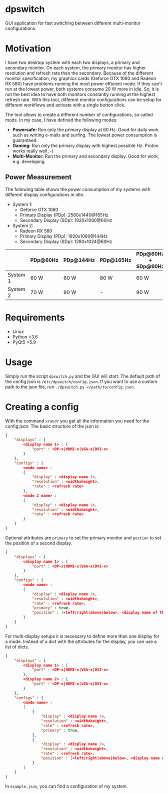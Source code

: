 # dpswitch
GUI application for fast switching between different multi-monitor configurations.

# Motivation

I have two desktop system with each two displays, a primary and secondary monitor. On each system, the primary monitor has higher resolution and refresh rate than the secondary. Because of the different monitor specification, my graphics cards (Geforce GTX 1060 and Radeon RX 580) have problems running the most power efficient mode. If they can't run at the lowest power, both systems consume 20 W more in idle. So, it is not the best idea to have both monitors constantly running at the highest refresh rate. With this tool, different monitor configurations can be setup for different workflows and activate with a single button click.

The tool allows to create a different number of configurations, so called mods. In my case, I have defined the following modes:

* **Powersafe:** Run only the primary display at 60 Hz. Good for daily work such as writing e-mails and surfing. The lowest power consumption is guaranteed.
* **Gaming:** Run only the primary display with highest possible Hz. Proton works really well ;-)
* **Multi-Monitor:** Run the primary and secondary display. Good for work, e.g. developing.

## Power Measurement

The following table shows the power consumption of my systems with different display configurations in idle.

* System 1:
  * Geforce GTX 1060
  * Primary Display (PDp): 2560x1440@165Hz
  * Secondary Display (SDp): 1920x1080@60Hz
* System 2:
  * Radeon RX 580
  * Primary Display (PDp): 1920x1080@144Hz
  * Secondary Display (SDp): 1280x1024@60Hz

|          | PDp@60Hz | PDp@144Hz | PDp@165Hz | PDp@60Hz + SDp@60Hz | PDp@144Hz + SDp@60Hz |
| -------- | -------- | --------- | --------- | ------------------- |  ------------------- |
| System 1 | 60 W     | 60 W      | 80 W      | 60 W                | 80 W                 |
| System 2 | 70 W     | 90 W      | -         | 90 W                | 90 W                 |

# Requirements

* Linux
* Python >3.6
* PyQt5 >5.9

# Usage

Simply run the script `dpswitch.py` and the GUI will start. The default path of the config json is `/etc/dpswitch/config.json`. If you want to use a custom path to the json file, run `./dpswitch.py </path/to/config.json`.

# Creating a config

With the command `xrandr` you get all the information you need for the config.json. The basic structure of the json is:

```json
{
	"displays" : {
		<display name 1> : {
			"port" : <DP-x|HDMI-x|VGA-x|DVI-x>
		}
	},
	"configs" : {
		<mode name> :
		{
			"display" : <display name 1>,
			"resolution" : <widthxheight>,
			"rate" : <refresh rate>
		},
		<mode 2 name> :
		{
			"display" : <display name 1>,
			"resolution" : <widthxheight>,
			"rate" : <refresh rate>
		}
	}
}
```

Optional attributes are `primary` to set the primary monitor and `postion` to set the position of a second display.

```json
{
	"displays" : {
		<display name 1> : {
			"port" : <DP-x|HDMI-x|VGA-x|DVI-x>
		}
	},
	"configs" : {
		<mode name> :
		{
			"display" : <display name 1>,
			"resolution" : <widthxheight>,
			"rate" : <refresh rate>,
			"primary" : true,
			"position" : [<left|right|above|below>, <display name of the relative display>]
		}
	}
}
```

For multi-display setups it is necessary to define more than one display for a mode. Instead of a dict with the attributes for the display, you can use a list of dicts.

```json
{
	"displays" : {
		<display name 1> : {
			"port" : <DP-x|HDMI-x|VGA-x|DVI-x>
		},
		<display name 2> : {
			"port" : <DP-x|HDMI-x|VGA-x|DVI-x>
		}
	},
	"configs" : {
		<mode name> :
		[
			{
				"display" : <display name 1>,
				"resolution" : <widthxheight>,
				"rate" : <refresh rate>,
				"primary" : true,
			},
			{
				"display" : <display name 2>,
				"resolution" : <widthxheight>,
				"rate" : <refresh rate>,
				"position" : [<left|right|above|below>, <display name of the relative display>]
			}
		]
	}
}
```

In `example.json`, you can find a configuration of my system.
